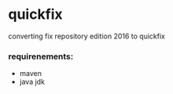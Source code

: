 # quickfix

converting fix repository edition 2016 to quickfix

### requirenements:
- maven
- java jdk
 

